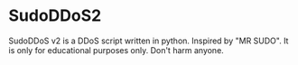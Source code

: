 # SudoDDoS2
SudoDDoS v2 is a DDoS script written in python. Inspired by "MR SUDO". It is only for educational purposes only. Don't harm anyone.
